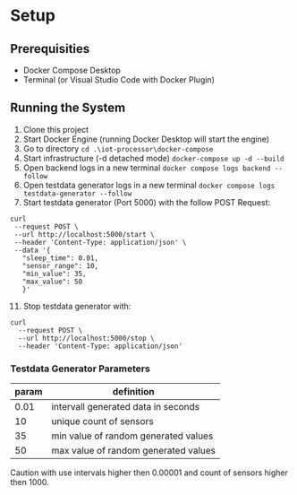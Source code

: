 # Setup
## Prerequisities
- Docker Compose Desktop
- Terminal (or Visual Studio Code with Docker Plugin)

## Running the System
1. Clone this project
2. Start Docker Engine (running Docker Desktop will start the engine)
3. Go to directory ```cd .\iot-processor\docker-compose```
4. Start infrastructure (-d detached mode) ```docker-compose up -d --build``` 
5. Open backend logs in a new terminal ```docker compose logs backend --follow```
6. Open testdata generator logs in a new terminal ```docker compose logs testdata-generator --follow```
9. Start testdata generator (Port 5000) with the follow POST Request:
 ``` 
 curl
  --request POST \
  --url http://localhost:5000/start \
  --header 'Content-Type: application/json' \
  --data '{
    "sleep_time": 0.01,
    "sensor_range": 10,
    "min_value": 35,
    "max_value": 50
    }' 
  ```

11. Stop testdata generator with:
``` 
curl 
  --request POST \
  --url http://localhost:5000/stop \
  --header 'Content-Type: application/json'
  ```

### Testdata Generator Parameters
| param  |  definition  |
|---|---|
| 0.01  | intervall generated data in seconds  |
|  10 | unique count of sensors  |
| 35 | min value of random generated values  |
|  50   | max value of random generated values  |

Caution with use intervals higher then 0.00001 and count of sensors higher then 1000.
